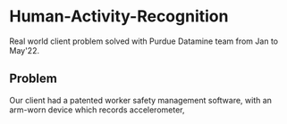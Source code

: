 # Human-Activity-Recognition
Real world client problem solved with Purdue Datamine team from Jan to May'22. 

## Problem
Our client had a patented worker safety management software, with an arm-worn device which records accelerometer, 
